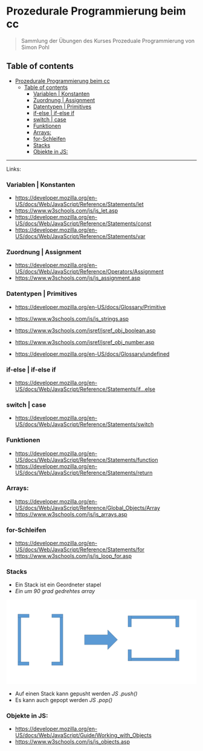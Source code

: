 # Prozedurale Programmierung beim cc

>Sammlung der Übungen des Kurses Prozeduale Programmierung von Simon Pohl

## Table of contents


- [Prozedurale Programmierung beim cc](#prozedurale-programmierung-beim-cc)
  - [Table of contents](#table-of-contents)
    - [Variablen | Konstanten](#variablen--konstanten)
    - [Zuordnung | Assignment](#zuordnung--assignment)
    - [Datentypen | Primitives](#datentypen--primitives)
    - [if-else | if-else if](#if-else--if-else-if)
    - [switch | case](#switch--case)
    - [Funktionen](#funktionen)
    - [Arrays:](#arrays)
    - [for-Schleifen](#for-schleifen)
    - [Stacks](#stacks)
    - [Objekte in JS:](#objekte-in-js)

------
Links: 

### Variablen | Konstanten

- https://developer.mozilla.org/en-US/docs/Web/JavaScript/Reference/Statements/let
- https://www.w3schools.com/js/js_let.asp
- https://developer.mozilla.org/en-US/docs/Web/JavaScript/Reference/Statements/const
- https://developer.mozilla.org/en-US/docs/Web/JavaScript/Reference/Statements/var


### Zuordnung | Assignment
- https://developer.mozilla.org/en-US/docs/Web/JavaScript/Reference/Operators/Assignment
- https://www.w3schools.com/js/js_assignment.asp

### Datentypen | Primitives
- https://developer.mozilla.org/en-US/docs/Glossary/Primitive

- https://www.w3schools.com/js/js_strings.asp
- https://www.w3schools.com/jsref/jsref_obj_boolean.asp
- https://www.w3schools.com/jsref/jsref_obj_number.asp
- https://developer.mozilla.org/en-US/docs/Glossary/undefined


### if-else | if-else if
- https://developer.mozilla.org/en-US/docs/Web/JavaScript/Reference/Statements/if...else

### switch | case
- https://developer.mozilla.org/en-US/docs/Web/JavaScript/Reference/Statements/switch

### Funktionen
- https://developer.mozilla.org/en-US/docs/Web/JavaScript/Reference/Statements/function
- https://developer.mozilla.org/en-US/docs/Web/JavaScript/Reference/Statements/return

### Arrays:
- https://developer.mozilla.org/en-US/docs/Web/JavaScript/Reference/Global_Objects/Array
- https://www.w3schools.com/js/js_arrays.asp

### for-Schleifen
- https://developer.mozilla.org/en-US/docs/Web/JavaScript/Reference/Statements/for
- https://www.w3schools.com/js/js_loop_for.asp

### Stacks
- Ein Stack ist ein Geordneter stapel 
- *Ein um 90 grad gedrehtes array*
  
![](bilder/stack1.png)

- Auf einen Stack kann gepusht werden *JS .push()*
- Es kann auch gepopt werden *JS .pop()*


### Objekte in JS:
- https://developer.mozilla.org/en-US/docs/Web/JavaScript/Guide/Working_with_Objects
- https://www.w3schools.com/js/js_objects.asp
